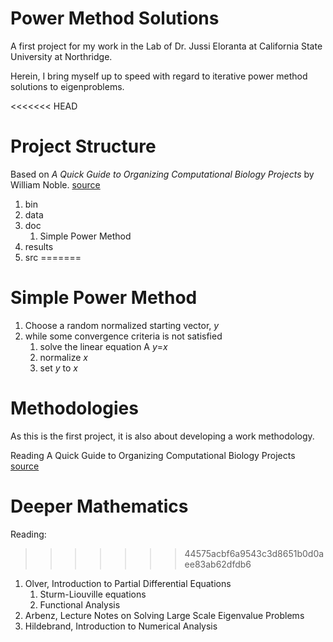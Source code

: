 # Power Method Solutions

A first project for my work in the Lab of Dr. Jussi Eloranta at California State University at Northridge. 

Herein, I bring myself up to speed with regard to iterative power method solutions to eigenproblems. 

<<<<<<< HEAD
# Project Structure
Based on *A Quick Guide to Organizing Computational Biology Projects* by William Noble. [source](http://www.ploscompbiol.org/article/info%3Adoi%2F10.1371%2Fjournal.pcbi.1000424)

1. bin
1. data
1. doc
	1. Simple Power Method
1. results
1. src
=======

# Simple Power Method

1. Choose a random normalized starting vector, *y*
2. while some convergence criteria is not satisfied
    1. solve the linear equation A *y*=*x*
    1. normalize *x*
    1. set *y* to *x*

# Methodologies
As this is the first project, it is also about developing a work methodology.

Reading A Quick Guide to Organizing Computational Biology Projects [source](http://www.ploscompbiol.org/article/fetchObject.action?uri=info%3Adoi%2F10.1371%2Fjournal.pcbi.1000424&representation=PDF)

# Deeper Mathematics
Reading:
>>>>>>> 44575acbf6a9543c3d8651b0d0aee83ab62dfdb6

1. Olver, Introduction to Partial Differential Equations
    1. Sturm-Liouville equations
    2. Functional Analysis
1. Arbenz, Lecture Notes on Solving Large Scale Eigenvalue Problems
3. Hildebrand, Introduction to Numerical Analysis
